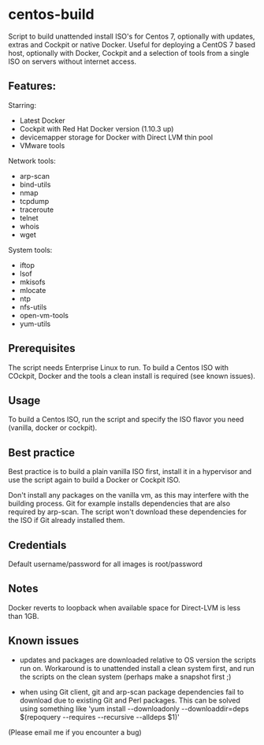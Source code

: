 # centos-build

Script to build unattended install ISO's for Centos 7, optionally with updates, extras and Cockpit or native Docker. Useful for deploying a CentOS 7 based host, optionally with Docker, Cockpit and a selection of tools from a single ISO on servers without internet access.


## Features:

Starring:
 - Latest Docker
 - Cockpit with Red Hat Docker version (1.10.3 up)
 - devicemapper storage for Docker with Direct LVM thin pool 
 - VMware tools

Network tools:
- arp-scan
- bind-utils
- nmap
- tcpdump
- traceroute
- telnet
- whois
- wget

System tools:
- iftop
- lsof
- mkisofs
- mlocate
- ntp
- nfs-utils
- open-vm-tools
- yum-utils


## Prerequisites

The script needs Enterprise Linux to run. To build a Centos ISO with COckpit, Docker and the tools a clean install is required (see known issues). 

## Usage

To build a Centos ISO, run the script and specify the ISO flavor you need (vanilla, docker or cockpit). 

## Best practice

Best practice is to build a plain vanilla ISO first, install it in a hypervisor and use the script again to build a Docker or Cockpit ISO. 

Don't install any packages on the vanilla vm, as this may interfere with the building process. Git for example installs dependencies that are also required by arp-scan. The script won't download these dependencies for the ISO if Git already installed them. 

## Credentials

Default username/password for all images is root/password

## Notes

Docker reverts to loopback when available space for Direct-LVM is less than 1GB.

## Known issues

- updates and packages are downloaded relative to OS version the scripts run on. Workaround is to unattended install a clean system first, and run the scripts on the clean system (perhaps make a snapshot first ;)

- when using Git client, git and arp-scan package dependencies fail to download due to existing Git and Perl packages. This can be solved using something like 'yum install --downloadonly --downloaddir=deps $(repoquery --requires --recursive --alldeps $1)'

(Please email me if you encounter a bug)


